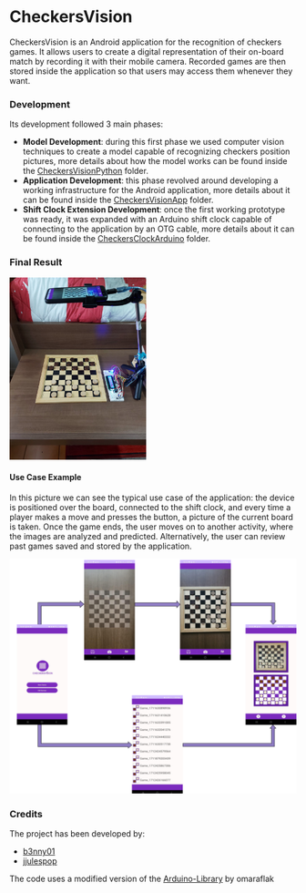# CheckersVision

CheckersVision is an Android application for the recognition of checkers games.
It allows users to create a digital representation of their on-board match by recording it with their mobile camera.
Recorded games are then stored inside the application so that users may access them whenever they want.

### Development

Its development followed 3 main phases:

* **Model Development**: during this first phase we used computer vision techniques to create a model capable of recognizing checkers position pictures, more details about how the model works can be found inside the [CheckersVisionPython](https://github.com/b3nny01/CheckersVision/tree/main/CheckersVisionPython) folder.
* **Application Development**:  this phase revolved around developing a working infrastructure for the Android application,  more details about it can be found inside the [CheckersVisionApp](https://github.com/b3nny01/CheckersVision/tree/main/CheckersVisionApp) folder.
* **Shift Clock Extension Development**: once the first working prototype was ready, it was expanded with an Arduino shift clock capable of connecting to the application by an OTG cable, more details about it can be found inside the [CheckersClockArduino](https://github.com/b3nny01/CheckersVision/tree/main/CheckersClockArduino) folder.

### Final Result


<img src="_readmeImgs_/external_view.jpeg" width="240px" height="auto">

<h4>Use Case Example</h4>
  <p>In this picture we can see the typical use case of the application: the device is positioned over the board, connected to the shift clock, and every time a player makes a move and presses the button, a picture of the current board is taken. Once the game ends, the user moves on to another activity, where the images are analyzed and predicted.
  Alternatively, the user can review past games saved and stored by the application. </p>
<img src="_readmeImgs_/activities.png">

### Credits

The project has been developed by:

* [b3nny01](https://github.com/b3nny01/)
* [jjulespop](https://github.com/jjulespop/)

The code uses a modified version of the [Arduino-Library](https://github.com/omaraflak/Arduino-Library) by omaraflak
